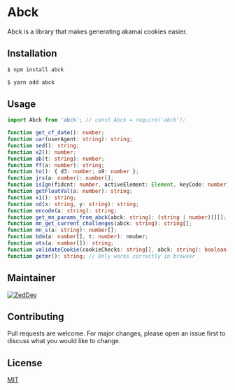 # Abck

Abck is a library that makes generating akamai cookies easier.

## Installation

```bash
$ npm install abck
```

```bash
$ yarn add abck
```

## Usage

```typescript
import Abck from 'abck'; // const Abck = require('abck');

function get_cf_date(): number;
function uar(userAgent: string): string;
function sed(): string;
function x2(): number;
function ab(t: string): number;
function ff(a: number): string;
function to(): { d3: number; o9: number };
function jrs(a: number): number[];
function isIgn(fidcnt: number, activeElement: Element, keyCode: number): number;
function getFloatVal(a: number): string;
function x1(): string;
function od(x: string, y: string): string;
function encode(a: string): string;
function get_mn_params_from_abck(abck: string): (string | number)[][];
function mn_get_current_challenges(abck: string): string[];
function mn_s(a: string): number[];
function bdm(a: number[], t: number): nmuber;
function ats(a: number[]): string;
function validateCookie(cookieChecks: string[], abck: string): boolean;
function getmr(): string; // Only works correctly in browser
```

## Maintainer

[![ZedDev](https://github.com/zedd3v.png?size=100)](https://abck.dev/)

## Contributing

Pull requests are welcome. For major changes, please open an issue first to discuss what you would like to change.

## License

[MIT](https://choosealicense.com/licenses/mit/)
